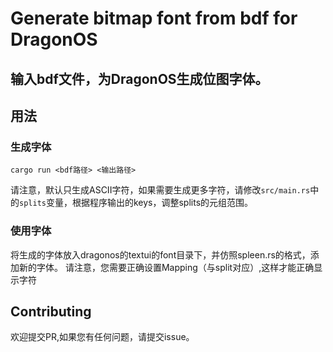 # Generate bitmap font from bdf for DragonOS

输入bdf文件，为DragonOS生成位图字体。
---

## 用法

### 生成字体

```
cargo run <bdf路径> <输出路径>
```

请注意，默认只生成ASCII字符，如果需要生成更多字符，请修改`src/main.rs`中的`splits`变量，根据程序输出的keys，调整splits的元组范围。

### 使用字体

将生成的字体放入dragonos的textui的font目录下，并仿照spleen.rs的格式，添加新的字体。
请注意，您需要正确设置Mapping（与split对应）,这样才能正确显示字符

## Contributing

欢迎提交PR,如果您有任何问题，请提交issue。
